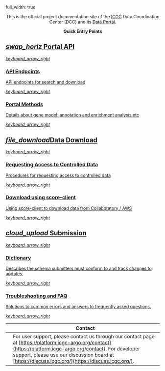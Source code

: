 full_width: true

<center>

This is the official project documentation site of the [ICGC](https://icgc.org/) Data Coordination Center (DCC) and its [Data Portal](https://dcc.icgc.org).

</center>

<center>
<b>Quick Entry Points</b>
</center>

<div class="use-cases">
  <section class="background-grey">
    <div class="flex-wrapper l-max-width-standard l-pad-top-7">
      <div class="product-card">
        <a href="/portal/api/">
          <h2>
            <i class="material-icons notranslate">swap_horiz</i>
            Portal API
          </h2>
          <i class="material-icons notranslate">keyboard_arrow_right</i>
        </a>
        <a href="/portal/api-endpoints/">
          <div>
            <h3>API Endpoints</h3>
            <p>API endpoints for search and download</p>
            <i class="material-icons notranslate">keyboard_arrow_right</i>
          </div>
        </a>
        <a href="/portal/methods/">
          <div>
            <h3>Portal Methods</h3>
            <p>Details about gene model, annotation and enrichment analysis etc </p>
            <i class="material-icons notranslate">keyboard_arrow_right</i>
          </div>
        </a>
      </div>
      <div class="product-card">
        <a href="/download/guide/">
          <h2><i class="material-icons notranslate">file_download</i>Data Download</h2>
          <i class="material-icons notranslate">keyboard_arrow_right</i>
        </a>
        <a href="/download/data-access/">
          <div>
            <h3>Requesting Access to Controlled Data</h3>
            <p>Procedures for requesting access to controlled data</p>
            <i class="material-icons notranslate">keyboard_arrow_right</i>
          </div>
        </a>
        <a href="/download/guide/#installation-of-the-score-client">
          <div>
            <h3>Download using score-client</h3>
            <p>Using score-client to download data from Collaboratory / AWS</p>
            <i class="material-icons notranslate">keyboard_arrow_right</i>
          </div>
        </a>
      </div>
      <div class="product-card">
        <a href="/submission/guide/intro/">
          <h2>
            <i class="material-icons notranslate">cloud_upload</i>
            Submission
          </h2>
          <i class="material-icons notranslate">keyboard_arrow_right</i>
        </a>
        <a href="/dictionary/viewer/">
          <div>
            <h3>Dictionary</h3>
            <p>Describes the schema submitters must conform to and track changes to updates.</p>
            <i class="material-icons notranslate">keyboard_arrow_right</i>
          </div>
        </a>
        <a href="/submission/faq/">
          <div>
            <h3>Troubleshooting and FAQ</h3>
            <p>Solutions to common errors and answers to frequently asked questions.</p>
            <i class="material-icons notranslate">keyboard_arrow_right</i>
          </div>
        </a>
      </div>
    </div>
  </section>
</div>

|  | Contact |
|-----------|-----------|
|  | For user support, please contact us through our contact page at [https://platform.icgc-argo.org/contact](https://platform.icgc-argo.org/contact). For developer support, please use our discussion board at [https://discuss.icgc.org/](https://discuss.icgc.org/). |
